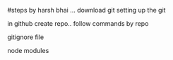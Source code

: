 #steps by harsh bhai ...
download git 
setting up the git 

in github 
create repo..
follow commands by repo 

gitignore file 

node modules

